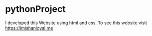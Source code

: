 # pythonProject
I developed this Website using html and css. To see this website visit https://imishanloyal.me
